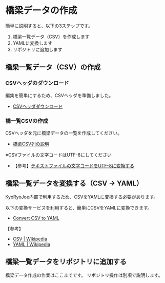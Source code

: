 橋梁データの作成
================

簡単に説明すると、以下の3ステップです。

1. 橋梁一覧データ（CSV）を作成します
1. YAMLに変換します
1. リポジトリに追加します

橋梁一覧データ（CSV）の作成
--------------------------

### CSVヘッダのダウンロード

編集を簡単にするため、CSVヘッダを準備しました。
* [CSVヘッダダウンロード](https://raw.githubusercontent.com/kyoryojoe/app/main/public/bridges_header.csv)

### 橋一覧CSVの作成

CSVヘッダを元に橋梁データの一覧を作成してください。
* [橋梁CSV列の説明](bridge_csv_layout.md)

※CSVファイルの文字コードはUTF-8にしてください
* 【参考】[テキストファイルの文字コードをUTF-8に変換する](../tips/utf-8.md)

橋梁一覧データを変換する（CSV → YAML）
-------------------------------------

KyoRyoJoe内部で利用するため、CSVをYAMLに変換する必要があります。

以下の変換サービスを利用すると、簡単にCSVをYAMLに変換できます。

* [Convert CSV to YAML](https://www.convertcsv.com/csv-to-yaml.htm)

【参考】
* [CSV | Wikipedia](https://ja.wikipedia.org/wiki/Comma-Separated_Values)
* [YAML | Wikipedia](https://ja.wikipedia.org/wiki/YAML)


橋梁一覧データをリポジトリに追加する
-----------------------------------

橋梁データ作成の作業はここまでです。
リポジトリ操作は別項で説明します。
